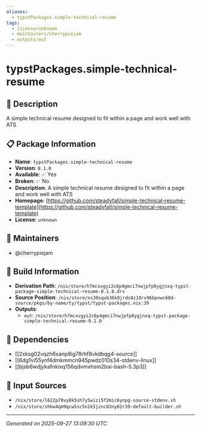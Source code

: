 ```yaml
---
aliases:
  - typstPackages.simple-technical-resume
tags:
  - license/unknown
  - maintainers/cherrypiejam
  - outputs/out
---
```


# typstPackages.simple-technical-resume

## 📝 Description

A simple technical resume designed to fit within a page and work well with ATS

## 📋 Package Information

- **Name**: `typstPackages.simple-technical-resume`
- **Version**: `0.1.0`
- **Available**: ✅ Yes
- **Broken**: ✅ No
- **Description**: A simple technical resume designed to fit within a page and work well with ATS
- **Homepage**: [https://github.com/steadyfall/simple-technical-resume-template](https://github.com/steadyfall/simple-technical-resume-template)
- **License**: `unknown`
## 👥 Maintainers

- @cherrypiejam


## 🔧 Build Information

- **Derivation Path**: `/nix/store/h7mcxvgyi2c6p4gmci7nwjpfp0ygjnxq-typst-package-simple-technical-resume-0.1.0.drv`
- **Source Position**: `/nix/store/ns30sqxb36k8jrds8z18rv96bpnwc60d-source/pkgs/by-name/ty/typst/typst-packages.nix:39`
- **Outputs**:
  - `out`:  `/nix/store/h7mcxvgyi2c6p4gmci7nwjpfp0ygjnxq-typst-package-simple-technical-resume-0.1.0`

## 🔗 Dependencies

- [[2xksg02vqzh6xanp8ig78rhf8vkdbqg4-source]]
- [[6dg1vi55ynf4dmkmmcn945pwdz010s34-stdenv-linux]]
- [[bjsb6wdjykafnkixq156qdvmxhsm2bai-bash-5.3p3]]

## 📁 Input Sources

- `/nix/store/l622p70vy8k5sh7y5wizi5f2mic6ynpg-source-stdenv.sh`
- `/nix/store/shkw4qm9qcw5sc5n1k5jznc83ny02r39-default-builder.sh`

---
*Generated on 2025-09-27 13:09:30 UTC*
